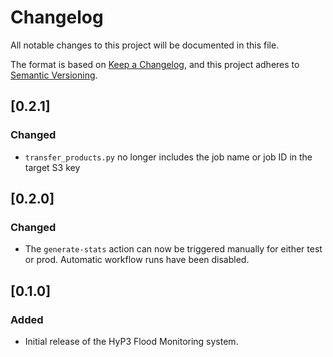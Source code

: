 # Changelog
All notable changes to this project will be documented in this file.

The format is based on [Keep a Changelog](https://keepachangelog.com/en/1.0.0/),
and this project adheres to [Semantic Versioning](https://semver.org/spec/v2.0.0.html).

## [0.2.1]
### Changed
- `transfer_products.py` no longer includes the job name or job ID in the target S3 key

## [0.2.0]
### Changed
- The `generate-stats` action can now be triggered manually for either test or prod. Automatic workflow
  runs have been disabled.

## [0.1.0]
### Added
- Initial release of the HyP3 Flood Monitoring system.
